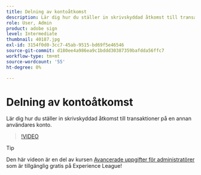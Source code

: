 ```yaml
---
title: Delning av kontoåtkomst
description: Lär dig hur du ställer in skrivskyddad åtkomst till transaktioner på en annan användares konto
role: User, Admin
product: adobe sign
level: Intermediate
thumbnail: 40187.jpg
exl-id: 3154f0d0-3cc7-45ab-9515-bd69f5e46546
source-git-commit: d180ee4a986ea9c1bddd30387359bafdda56ffc7
workflow-type: tm+mt
source-wordcount: '55'
ht-degree: 0%

---
```


# Delning av kontoåtkomst

Lär dig hur du ställer in skrivskyddad åtkomst till transaktioner på en annan användares konto.

>[!VIDEO](https://video.tv.adobe.com/v/40187?hidetitle=true)

>[!TIP]
>
>Den här videon är en del av kursen [Avancerade uppgifter för administratörer](https://experienceleague.adobe.com/?recommended=Sign-A-1-2020.1) som är tillgänglig gratis på Experience League!
